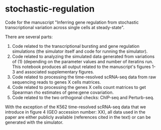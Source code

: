 # stochastic-regulation
Code for the manuscript "Inferring gene regulation from stochastic transcriptional variation across single cells at steady-state".

There are several parts:
1) Code related to the transcriptional bursting and gene regulation simulations (the simulator itself and code for running the simulator).
2) Code related to analyzing the simulated data generated from variations of (1) (depending on the parameter values and number of iteratins run. This notebook produces all output related to the manuscript's figures 1-3 and associated supplementary figures.
3) Code related to processing the time-resolved scRNA-seq data from raw sequencing reads to genes X cells matrices.
4) Code related to processing the genes X cells count matrices to get Spearman rho estimates of gene:gene covariation.
5) Code related to the two orthogonal checks: ChIP-seq and Perturb-seq.

With the exception of the K562 time-resolved scRNA-seq data that we introduce in figure 4 (GEO accession number: XX), all data used in the paper are either publicly available (references cited in the text) or can be generated with the simulator.
